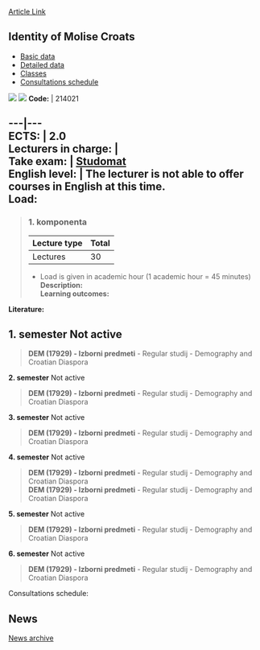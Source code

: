 [Article Link](https://www.fhs.hr/en/course/iomc)

## Identity of Molise Croats
  * [Basic data](https://www.fhs.hr/en/course/iomc#v1id-523787_740892_1_0 "Basic data")
  * [Detailed data](https://www.fhs.hr/en/course/iomc#v1id-523787_740892_1_1 "Detailed data")
  * [Classes](https://www.fhs.hr/en/course/iomc#v1id-523787_740892_1_2 "Classes")
  * [Consultations schedule](https://www.fhs.hr/en/course/iomc#v1id-523787_740892_1_3 "Consultations schedule")


[![](https://www.fhs.hr/img/flags/gif/hr.gif)](https://www.fhs.hr/predmet/imh) [![](https://www.fhs.hr/img/flags/gif/gb.gif)](https://www.fhs.hr/en/course/iomc)
**Code:** |  214021  
  
---|---  
**ECTS:** |  2.0   
**Lecturers in charge:** |   
**Take exam:** |  [Studomat](http://www.isvu.hr/studomat)  
**English level:** |  The lecturer is not able to offer courses in English at this time.   
**Load:**  
---  
> ### 1. komponenta
> | Lecture type | Total  
> ---|---  
> Lectures | 30  
> * Load is given in academic hour (1 academic hour = 45 minutes)   
**Description:**  
> **Learning outcomes:**  

  
**Literature:**  

  
**1. semester** Not active  
---  
> **DEM (17929) - Izborni predmeti** - Regular studij - Demography and Croatian Diaspora  
>   
  
**2. semester** Not active  
> **DEM (17929) - Izborni predmeti** - Regular studij - Demography and Croatian Diaspora  
>   
  
**3. semester** Not active  
> **DEM (17929) - Izborni predmeti** - Regular studij - Demography and Croatian Diaspora  
>   
  
**4. semester** Not active  
> **DEM (17929) - Izborni predmeti** - Regular studij - Demography and Croatian Diaspora  
>  **DEM (17929) - Izborni predmeti** - Regular studij - Demography and Croatian Diaspora  
>   
  
**5. semester** Not active  
> **DEM (17929) - Izborni predmeti** - Regular studij - Demography and Croatian Diaspora  
>   
  
**6. semester** Not active  
> **DEM (17929) - Izborni predmeti** - Regular studij - Demography and Croatian Diaspora  
>   
Consultations schedule: 


## News
[News archive](https://www.fhs.hr/en/course/iomc?@=21cg5#news_119872 "News archive")
